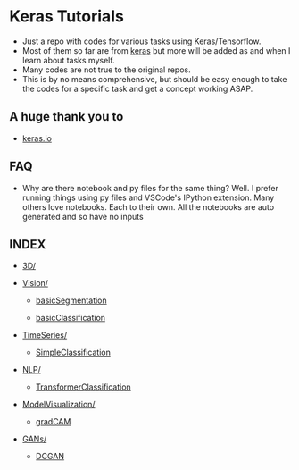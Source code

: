 
# Keras Tutorials

- Just a repo with codes for various tasks using Keras/Tensorflow.
- Most of them so far are from [keras](keras.io) but more will be added as and when I learn about tasks myself. 
- Many codes are not true to the original repos.
- This is by no means comprehensive, but should be easy enough to take the codes for a specific task and get a concept working ASAP.

## A huge thank you to

- [keras.io](https://keras.io/examples/)

## FAQ
- Why are there notebook and py files for the same thing? Well. I prefer running things using py files and VSCode's IPython extension. Many others love notebooks. Each to their own. 
All the notebooks are auto generated and so have no inputs

## INDEX

- [3D/](https://github.com/SubhadityaMukherjee/keras_tutorial_repo/tree/main/3D/)


- [Vision/](https://github.com/SubhadityaMukherjee/keras_tutorial_repo/tree/main/Vision/)

  - [basicSegmentation](https://github.com/SubhadityaMukherjee/keras_tutorial_repo/tree/main/Vision/basicSegmentation)

  - [basicClassification](https://github.com/SubhadityaMukherjee/keras_tutorial_repo/tree/main/Vision/basicClassification)

- [TimeSeries/](https://github.com/SubhadityaMukherjee/keras_tutorial_repo/tree/main/TimeSeries/)

  - [SimpleClassification](https://github.com/SubhadityaMukherjee/keras_tutorial_repo/tree/main/TimeSeries/SimpleClassification)

- [NLP/](https://github.com/SubhadityaMukherjee/keras_tutorial_repo/tree/main/NLP/)

  - [TransformerClassification](https://github.com/SubhadityaMukherjee/keras_tutorial_repo/tree/main/NLP/TransformerClassification)

- [ModelVisualization/](https://github.com/SubhadityaMukherjee/keras_tutorial_repo/tree/main/ModelVisualization/)

  - [gradCAM](https://github.com/SubhadityaMukherjee/keras_tutorial_repo/tree/main/ModelVisualization/gradCAM)

- [GANs/](https://github.com/SubhadityaMukherjee/keras_tutorial_repo/tree/main/GANs/)

  - [DCGAN](https://github.com/SubhadityaMukherjee/keras_tutorial_repo/tree/main/GANs/DCGAN)

